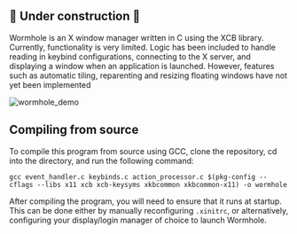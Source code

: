 ## 🚧 Under construction 🚧

Wormhole is an X window manager written in C using the XCB library. Currently, functionality is very limited. Logic has been included to handle reading in keybind configurations, connecting to the X server, and displaying a window when an application is launched. However, features such as automatic tiling, reparenting and resizing floating windows have not yet been implemented

![wormhole_demo](https://user-images.githubusercontent.com/95383688/214979080-e321e5ae-7368-4d8b-a8b1-ba8cdedd220a.gif)

## Compiling from source

To compile this program from source using GCC, clone the repository, cd into the directory, and run the following command:

```gcc event_handler.c keybinds.c action_processor.c $(pkg-config --cflags --libs x11 xcb xcb-keysyms xkbcommon xkbcommon-x11) -o wormhole ```

After compiling the program, you will need to ensure that it runs at startup. This can be done either by manually reconfiguring ```.xinitrc```, or alternatively, configuring your display/login manager of choice to launch Wormhole.
